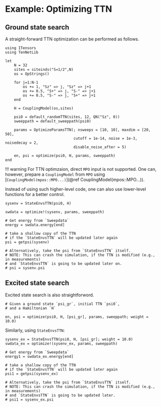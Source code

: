 # Example: Optimizing TTN

## Ground state search

A straight-forward TTN optimization can be performed as follows.

```
using ITensors
using TenNetLib

let
    N = 32
    sites = siteinds("S=1/2",N)
    os = OpStrings()
    
    for j=1:N-1
        os += 1, "Sz" => j, "Sz" => j+1
        os += 0.5, "S+" => j, "S-" => j+1
        os += 0.5, "S-" => j, "S+" => j+1
    end
    
    H = CouplingModel(os,sites)

    psi0 = default_randomTTN(sites, 12, QN("Sz", 0))
    sweeppath = default_sweeppath(psi0)

    params = OptimizeParamsTTN(; nsweeps = [10, 10], maxdim = [20, 50],
                               cutoff = 1e-14, noise = 1e-3, noisedecay = 2,
                               disable_noise_after = 5)

    en, psi = optimize(psi0, H, params, sweeppath)
end
```

!!! warning
    For TTN optimzaion, direct `MPO` input is not supported. One can, however, prepare a
    `CouplingModel` from `MPO` using
    [`CouplingModel(mpos::MPO...)`](@ref CouplingModel(mpos::MPO...)). 
    

Instead of using such higher-level code, one can also use lower-level functions for a better
control.
```
sysenv = StateEnvsTTN(psi0, H)

swdata = optimize!(sysenv, params, sweeppath)

# Get energy from `Sweepdata`
energy = swdata.energy[end]

# take a shallow copy of the TTN
# if the `StateEnvsTTN` will be updated later again
psi = getpsi(sysenv)

# Alternatively, take the psi from `StateEnvsTTN` itself.
# NOTE: This can crash the simulation, if the TTN is modified (e.g., in measurements)
# and `StateEnvsTTN` is going to be updated later on.
# psi = sysenv.psi
```

## Excited state search

Excited state search is also straightforword.

```
# Given a ground state `psi_gr`, initial TTN `psi0`,
# and a Hamiltonian `H`

en, psi = optimize(psi0, H, [psi_gr], params, sweeppath; weight = 10.0)
```

Similarly, using `StateEnvsTTN`:
```
sysenv_ex = StateEnvsTTN(psi0, H, [psi_gr]; weight = 10.0)
swdata_ex = optimize!(sysenv_ex, params, sweeppath)

# Get energy from `Sweepdata`
energy1 = swdata_ex.energy[end]

# take a shallow copy of the TTN
# if the `StateEnvsTTN` will be updated later again
psi1 = getpsi(sysenv_ex)

# Alternatively, take the psi from `StateEnvsTTN` itself.
# NOTE: This can crash the simulation, if the TTN is modified (e.g., in measurements)
# and `StateEnvsTTN` is going to be updated later.
# psi1 = sysenv_ex.psi
```